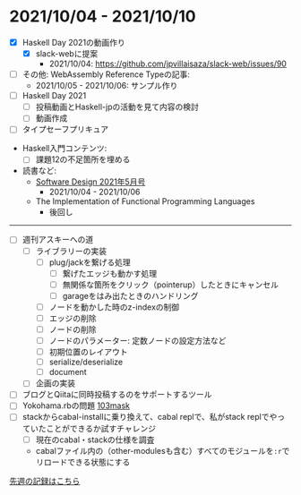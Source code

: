 # 2021/10/04 - 2021/10/10

- [x] Haskell Day 2021の動画作り
    - [x] slack-webに提案
        - 2021/10/04: <https://github.com/jpvillaisaza/slack-web/issues/90>
- [ ] その他: WebAssembly Reference Typeの記事:
    - 2021/10/05 - 2021/10/06: サンプル作り
- [ ] Haskell Day 2021
    - [ ] 投稿動画とHaskell-jpの活動を見て内容の検討
    - [ ] 動画作成
- [ ] タイプセーフプリキュア
- Haskell入門コンテンツ:
    - [ ] 課題12の不足箇所を埋める
- 読書など:
    - [Software Design 2021年5月号](https://gihyo.jp/magazine/SD/archive/2021/202105)
        - 2021/10/04 - 2021/10/06
    - The Implementation of Functional Programming Languages
        - 後回し

------

- [ ] 週刊アスキーへの道
    - [ ] ライブラリーの実装
        - [ ] plug/jackを繋げる処理
            - [ ] 繋げたエッジも動かす処理
            - [ ] 無関係な箇所をクリック（pointerup）したときにキャンセル
            - [ ] garageをはみ出たときのハンドリング
        - [ ] ノードを動かした時のz-indexの制御
        - [ ] エッジの削除
        - [ ] ノードの削除
        - [ ] ノードのパラメーター: 定数ノードの設定方法など
        - [ ] 初期位置のレイアウト
        - [ ] serialize/deserialize
        - [ ] document
    - [ ] 企画の実装
- [ ] ブログとQiitaに同時投稿するのをサポートするツール
- [ ] Yokohama.rbの問題 [103mask](http://nabetani.sakura.ne.jp/yokohamarb/103mask/)
- [ ] stackからcabal-installに乗り換えて、cabal replで、私がstack replでやっていたことができるか試すチャレンジ
    - [ ] 現在のcabal・stackの仕様を調査
    - cabalファイル内の（other-modulesも含む）すべてのモジュールを`:r`でリロードできる状態にする

[先週の記録はこちら](https://github.com/igrep/daily-commits/blob/a75f585c5fcf4c184f49264cda2636edbe015531/yesterday.md)
